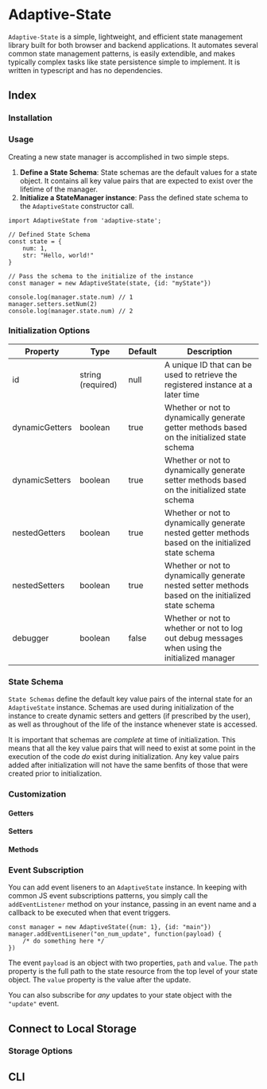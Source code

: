 # Adaptive-State

`Adaptive-State` is a simple, lightweight, and efficient state management library built for both browser and backend applications. It automates several common state management patterns, is easily extendible,  and makes typically complex tasks like state persistence simple to implement. It is written in typescript and has no dependencies. 

## Index

### Installation

### Usage

Creating a new state manager is accomplished in two simple steps. 

1. **Define a State Schema**: State schemas are the default values for a state object. It contains all key value pairs that are expected to exist over the lifetime of the manager. 
2. **Initialize a StateManager instance**: Pass the defined state schema to the `AdaptiveState` constructor call. 

```
import AdaptiveState from 'adaptive-state';

// Defined State Schema
const state = {
    num: 1,
    str: "Hello, world!"
}

// Pass the schema to the initialize of the instance
const manager = new AdaptiveState(state, {id: "myState"})

console.log(manager.state.num) // 1
manager.setters.setNum(2)
console.log(manager.state.num) // 2 
```

### Initialization Options
| Property | Type  | Default | Description  |  
|---|---|---|---|
| id  | string (required) | null | A unique ID that can be used to retrieve the registered instance at a later time |
| dynamicGetters | boolean   | true | Whether or not to dynamically generate getter methods based on the initialized state schema |
| dynamicSetters | boolean | true | Whether or not to dynamically generate setter methods based on the initialized state schema |
| nestedGetters | boolean | true | Whether or not to dynamically generate nested getter methods based on the initialized state schema |
| nestedSetters | boolean | true | Whether or not to dynamically generate nested setter methods based on the initialized state schema |
| debugger | boolean | false | Whether or not to whether or not to log out debug messages when using the initialized manager |

### State Schema

`State Schemas` define the default key value pairs of the internal state for an `AdaptiveState` instance. Schemas are used during initialization of the instance to create dynamic setters and getters (if prescribed by the user), as well as throughout of the life of the instance whenever state is accessed. 

It is important that schemas are *complete* at time of initialization. This means that all the key value pairs that will need to exist at some point in the execution of the code *do* exist during initialization. Any key value pairs added after initialization will not have the same benfits of those that were created prior to initialization.  
 
### Customization
#### Getters
#### Setters
#### Methods
### Event Subscription

You can add event liseners to an `AdaptiveState` instance. In keeping with common JS event subscriptions patterns, you simply call the `addEventListener` method on your instance, passing in an event name and a callback to be executed when that event triggers.

```
const manager = new AdaptiveState({num: 1}, {id: "main"})
manager.addEventLisener("on_num_update", function(payload) {
    /* do something here */
})
```

The event `payload` is an object with two properties, `path` and `value`. The `path` property is the full path to the state resource from the top level of your state object. The `value` property is the value after the update. 

You can also subscribe for *any* updates to your state object with the `"update"` event.


## Connect to Local Storage

### Storage Options

## CLI